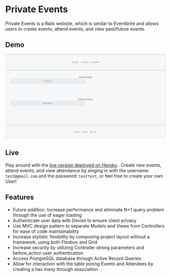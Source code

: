 # Private Events

Private Events is a Rails website, which is similar to Eventbrite and allows users to create events, attend events, and view past/future events. 

## Demo

<img src='private-demo.png' alt='events_demo'>

## Live

Play around with the [live version deployed on Heroku](https://agile-fortress-68521.herokuapp.com/events) . Create new events, attend events, and view attendance by singing in with the username: `test@gmail.com` and the password: `testtest`, or feel free to create your own User!

## Features

- Future addition: Increase performance and eliminate N+1 query problem through the use of eager loading
- Authenticate user data with Devise to ensure client privacy
- Use MVC design pattern to separate Models and Views from Controllers for ease of code maintainability
- Increase stylistic flexibility by composing project layout without a framework, using both Flexbox and Grid
- Increase security by utilizing Controller strong parameters and before_action user authentication
- Access PostgreSQL database through Active Record Queries
- Allow for interaction with the table joining Events and Attendees by creating a has many through association

